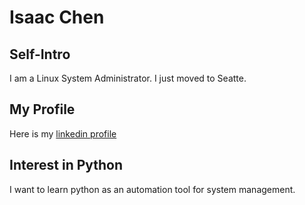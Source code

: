 # Isaac Chen
## Self-Intro

I am a Linux System Administrator.
I just moved to Seatte.

## My Profile

Here is my [linkedin profile](https://www.linkedin.com/profile/view?id=5072303)

## Interest in Python

I want to learn python as an automation tool for system management.


